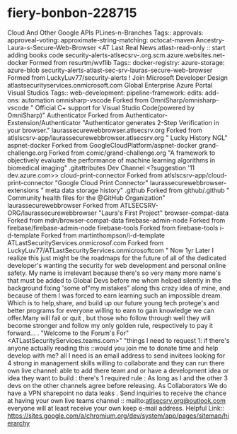 # fiery-bonbon-228715
Cloud And Other Google APIs
PLines-n-Branches Tags:: approvals: approveal-voting: approximate-string-matching: octocat-maven
Ancestry-Laura-s-Secure-Web-Browser <AT Last Real News
atlast-read-only :: start adding books code
security-alerts-atlsecsrv-.org.scm.azure.websites.net-docker Formed from resurtm/wvflib Tags:: docker-registry: azure-storage: azure-blob
security-alerts-atlast-sec-srv-lauras-secure-web-browser Formed from LuckyLuv77/security-alerts ! Join Microsoft Developer Design
atlastsecurityservices.onmicrosoft.com Global Enterprise Azure Portal Visual Studios Tags:: web-development: pipeline-framework: edits: add-ons: automation
omnisharp-vscode Forked from OmniSharp/omnisharp-vscode " Official C+ support for Visual Studio Code(powered by OmniSharp)"
Authenticator Forked from Authenticator-Exstension/Authenticator "Authenticator generates 2-Step Verification in your browser."
laurassecurewebbrowser.atlsecsrv.org Forked from atlslscsrv-app/laurassecurewebbrowser.atlsecsrv.org " Lucky History NGL"
aspnet-docker Forked from GoogleCloudPlatform/aspnet-docker
grand-challenge.org Forked from comic/grand-challenge.org "A framework to objectively evaluate the performance of machine learning algorithms in biomedical imaging"
.gitattributes Dev Channel <?suggestion '11 dev.azure.com>>
cloud-print-connector Forked from atlslscsrv-app/cloud-print-connector "Google Cloud Print Connector"
laurassecurewebbrowser-extensions " meta data storage history"
.github Forked from github/.github " Community health files for the @GitHub Organization"
laurassecurewebbrowser Forked from ATLSECSRV-ORG/laurassecurewebbrowser "Laura's First Project"
browser-compat-data Forked from mdn/browser-compat-data
firebase-admin-node Forked from firebase/firebase-admin-node
firebase-tools Forked from firebase-tools
i-d-template Forked from martinthompson/i-d-template
ATLastSecurityServices.onmicrosof.com Forked from LuckyLuv77/ATLastSecurityServices.onmicrosoftcom " Now 1yr Later I realize this just might be the roadmaps for the future of all of the dedicated developer's wanting the security for web development and personal online safety. My name is irrelevant because there's so very many more name's that must be added to Global Devs before me whom helped silently in the background fixing 'some of"my mistakes" along this crazy idea of mine, and because of them I was forced to earn learning such an impossible dream. Which is to help,share, and build up our future young tech protege's and better programs for everyone willing to earn to gain knowledge we can offer.Many will fail or quit , but those who follow through well they will become stronger and follow my only golden rule, respectively to pay it forward... . "Welcome to the Forum's For" <ATLastSecurityServices.teams.com>" "things I need to request 1: if there's anyone actually reading this ::would you join me to donate time and help develop with me? all I need is an email address to send invitees looking for 4 strong in management skills willing to collaborate and they can run there own live channel: able  to add there team and or  have a development idea or idea they want to build : there's 1 required rule : As long as I and the other 3 devs on the other channels agree before releasing. As Collaborators We do have a VPN  sharepoint no data leaks .
Send inquiries to receive the chance at having your own live teams channel :: mailto:atlsecsrv.org@outlook.com everyone will at least receive your own keep e-mail address.
Helpful Link:: https://sites.google.com/a/chromium.org/dev/system/app/pages/sitemap/hierarchy

